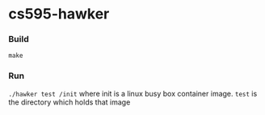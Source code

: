 # cs595-hawker

### Build ### 
  `make`
### Run ### 
`./hawker test /init` 
where init is a linux busy box container image. `test` is the directory which holds that image

